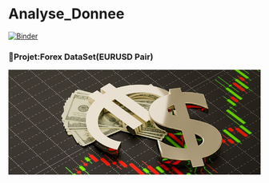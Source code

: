 # Analyse_Donnee
[![Binder](https://mybinder.org/badge_logo.svg)](https://mybinder.org/v2/gh/SMJB4015/Analyse_Donnee.git/main?labpath=index.ipynb)
### :file_folder:Projet:Forex DataSet(EURUSD Pair)
![Forex](Images/Forex.jpg)

